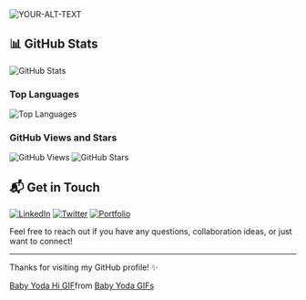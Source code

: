 <picture>
 <source media="(prefers-color-scheme: dark)" srcset="https://user-images.githubusercontent.com/74038190/212750155-3ceddfbd-19d3-40a3-87af-8d329c8323c4.gif">
 <source media="(prefers-color-scheme: light)" srcset="https://user-images.githubusercontent.com/74038190/212750155-3ceddfbd-19d3-40a3-87af-8d329c8323c4.gif">
 <img alt="YOUR-ALT-TEXT" src="https://user-images.githubusercontent.com/74038190/212750155-3ceddfbd-19d3-40a3-87af-8d329c8323c4.gif">
</picture>

## 📊 GitHub Stats

![GitHub Stats](https://github-readme-stats.vercel.app/api?username=sirln&show_icons=true&theme=radical)

### Top Languages

![Top Languages](https://github-readme-stats.vercel.app/api/top-langs/?username=sirln&layout=compact&theme=radical)

### GitHub Views and Stars

![GitHub Views](https://komarev.com/ghpvc/?username=sirln)
![GitHub Stars](https://img.shields.io/github/stars/sirln?style=social)

## 📬 Get in Touch

[![LinkedIn](https://img.shields.io/badge/LinkedIn-Profile-blue?style=for-the-badge&logo=linkedin)](https://www.linkedin.com/in/lawrence-siro-6430b1136/)
[![Twitter](https://img.shields.io/badge/Twitter-%40sir__l__n-blue?style=for-the-badge&logo=twitter)](https://twitter.com/sir_l_n)
[![Portfolio](https://img.shields.io/badge/Portfolio-Website-blue?style=for-the-badge&logo=web)](https://www.sirlawren.com)

Feel free to reach out if you have any questions, collaboration ideas, or just want to connect!

---

Thanks for visiting my GitHub profile! ✨
<div class="tenor-gif-embed" data-postid="15912640" data-share-method="host" data-aspect-ratio="1.71123" data-width="100%"><a href="https://tenor.com/view/baby-yoda-hi-hello-greet-wave-gif-15912640">Baby Yoda Hi GIF</a>from <a href="https://tenor.com/search/baby+yoda-gifs">Baby Yoda GIFs</a></div> <script type="text/javascript" async src="https://tenor.com/embed.js"></script>

